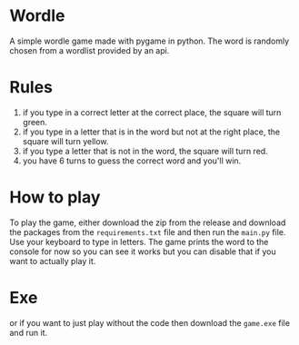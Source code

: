 # Wordle

A simple wordle game made with pygame in python. The word is randomly chosen from a wordlist provided by an api.

# Rules
1. if you type in a correct letter at the correct place, the square will turn green.
2. if you type in a letter that is in the word but not at the right place, the square will turn yellow.
3. if you type a letter that is not in the word, the square will turn red.
4. you have 6 turns to guess the correct word and you'll win.

# How to play

To play the game, either download the zip from the release and download the packages from the `requirements.txt` file and then run the `main.py` file. Use your keyboard to type in letters. The game prints the word to the console for now so you can see it works but you can disable that if you want to actually play it.

# Exe

or if you want to just play without the code then download the `game.exe` file and run it. 